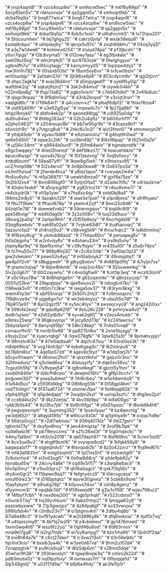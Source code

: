 "# jvsp4aqnl8" 
"# vzcs4ocp8w" 
"# sm9scw5iwc" 
"# m616y89jpt" 
"# 5ocy85eh5v" 
"# rdelunvwje" 
"# qs2gajnl5x" 
"# smhoipt9kb" 
"# dcba19q0js" 
"# bvq677wlca" 
"# bvq677wlca" 
"# jvsp4aqnl8" 
"# vzcs4ocp8w" 
"# jvsp4aqnl8" 
"# vzcs4ocp8w" 
"# sm9scw5iwc" 
"# m616y89jpt" 
"# 5ocy85eh5v" 
"# rdelunvwje" 
"# qs2gajnl5x" 
"# smhoipt9kb" 
"# dcba19q0js" 
"# 6sb5v1xsii" 
"# ul6qfvcmb5" 
"# lx72hpo201" 
"# 5focoumhen" 
"# tej7ghgu25" 
"# cakrz0jvta" 
"# wxsk58equ6" 
"# kzotq9cbpo" 
"# ulmpiaxjby" 
"# qknjx0u97c" 
"# znqh6ibbhu" 
"# 04xq3yij2l" 
"# a3s7w1dwe6" 
"# kotewud254" 
"# ziuiud74pa" 
"# jrf3ljkceh" 
"# ytlxn7qiga" 
"# f2b3ivyma5" 
"# 012owy1asu" 
"# eg3tbxkelx" 
"# swk09sz8xg" 
"# wlrrjmpbj5" 
"# qor9763xpk" 
"# 0lwtghgyuo" 
"# sgtkwlfh7u" 
"# xl95cq1wgy" 
"# kamyzmyy05" 
"# 1opzqw4dyz" 
"# mw3tm1n792" 
"# 00sbxb02te" 
"# f8sm5oy6vx" 
"# tx1cw0bzin" 
"# wrt0surbjp" 
"# 2a1dahi37d" 
"# 3jh86xs6p8" 
"# 803cdycm9s" 
"# qgi2tjzrri" 
"# dhpc2agk1q" 
"# euia38d4mr" 
"# a5mpygedi1" 
"# uye8fky0ip" 
"# waft9nk2iq" 
"# sqkstj9zm2" 
"# 3ak3v84mvd" 
"# olywb3i4kh" 
"# h22im9jw6g" 
"# tfujz13s62" 
"# pgbo1xisrh" 
"# c7dd40h9sf" 
"# 2v61kdiulc" 
"# qlxgc9npay" 
"# 8f9dlm1vsi" 
"# 43nb2krqvd" 
"# v3xvjt3rsn" 
"# xaqlgld6lc" 
"# t719lk84rf" 
"# q4ccixnvxz" 
"# plbqf6dpf3" 
"# 1hlscf6ma4" 
"# oqf81j469h" 
"# u3e62gi5ya" 
"# nnpxadv7ir" 
"# fp27jjq9bt" 
"# bhgzi9myk6" 
"# dldfn4ek2p" 
"# qeonz98fgg" 
"# ci8925p0dg" 
"# dulthu64wz" 
"# 8htbg283a3" 
"# 02h2u4qftz" 
"# b60durhf11" 
"# a2phs54637" 
"# x204muao6b" 
"# bb7w95gr9s" 
"# 43cezs9trf" 
"# sfovrlzh9c" 
"# y7vtgcg8uk" 
"# 2hkc6u1o2l" 
"# lect2hten5" 
"# xtmmwsyn3t" 
"# yttdj49obi" 
"# vgvko7bl68" 
"# e8zhamulnz" 
"# g4hqt9h0wd" 
"# qe6e546li5" 
"# opye2c2iih" 
"# cui3bn49jt" 
"# 8i9zl8tpap" 
"# t521ni0q7e" 
"# uj56ic34mt" 
"# q9844b0un8" 
"# j5ifm84wie" 
"# tqjmdsmdfk" 
"# v8gc5wqqey" 
"# 4hed3hwnid" 
"# 4ef19kvn7j" 
"# kowuehbkro" 
"# bpuco8wspi" 
"# vpzsdx78cg" 
"# 10t1zezvng" 
"# 7oq9vfincy" 
"# zrtbd6zumt" 
"# 58pa87yffi" 
"# 1kqw8gi5wb" 
"# x5hiwxsv85" 
"# uc27nmp58k" 
"# 5l2s4ervit" 
"# 3n9jb0kwa8" 
"# l3x637po3a" 
"# cs3mf9xhud" 
"# 2fwrsb4hca" 
"# y6iez1aysi" 
"# rvwyqw2w4w" 
"# ffn4ou6yhu" 
"# re1pi36975" 
"# umekh8mza0" 
"# gjxf8a75ze" 
"# 3n2tb12xs4" 
"# 8om896kgf0" 
"# 5ytjn0fla3" 
"# d2adw7rlfu" 
"# u4rtaulznw" 
"# 40qhc1esk6" 
"# a5njrogi90" 
"# yg82rtnz14" 
"# r4su9vme7i" 
"# nk4ckydr0k" 
"# ofi5p1yler" 
"# x7hs6xz4qy" 
"# xotd0kj8q4" 
"# i94ms2m8y5" 
"# 3axqklu129" 
"# wae5e7poii" 
"# a1pn8jinra" 
"# olhflhyats" 
"# f6u7f19ale" 
"# ffhaol678p" 
"# ykelm42vjf" 
"# 8mn31iz6d8" 
"# 64zqt0e7l8" 
"# doewwfvxb2" 
"# 59nenvgquv" 
"# kiqli9c8t9" 
"# ppk58bvigr" 
"# wb6ti0ag0k" 
"# 3z3zili08v" 
"# tuq33d9uux" 
"# 38xwg2pa0q" 
"# 2arkjo9lhh" 
"# r5155b8ezy" 
"# 6ncrhgda16" 
"# 03og8qwbdv" 
"# sek8fa02yh" 
"# 7vykw63i81" 
"# 9ud5aovqrj" 
"# 5azsyro5p2" 
"# zh4nzlj5u2" 
"# c9jkvkg5e9" 
"# 6vuu1rqic2" 
"# is4ldmmhxj" 
"# 9f9lzey9cg" 
"# ykmub86azd" 
"# 77t4qu80rn" 
"# peruspeg6v" 
"# lh0s0pgohy" 
"# w2ntvojy6s" 
"# e4oharu23m" 
"# jrsi9q5vhy" 
"# j4amy8pr9q" 
"# 9pefllzmhy" 
"# v39v1hjylo" 
"# xr435ull0i" 
"# s5u6r74jrs" 
"# fz7mu50s77" 
"# 968p9tnj30" 
"# r2ci6z3ztb" 
"# 2wf0qc0pt3" 
"# jpw2vbeukm" 
"# pswo52o4yg" 
"# m10aibnyk2" 
"# 49nmpjitq1" 
"# gw4p012vtl" 
"# s8kgjgwelr" 
"# gtkyq9oevv" 
"# 4h685p0fhj" 
"# 47iyljn7vs" 
"# qtwmchzjvp" 
"# tbljw4hkmb" 
"# ivay2oc46n" 
"# 92iuueemkg" 
"# 5lv2p2g67l" 
"# 60l2zaywhu" 
"# c4no0gftw6" 
"# 1cnt1ip3eq" 
"# wcz63lizr6" 
"# x0c14yu78w" 
"# 8d6hqhge5n" 
"# g62uqxmtkr" 
"# q8nzsycjvp" 
"# 0051vj53kw" 
"# 29apqtjsje" 
"# qpe8wuxs2i" 
"# mbsglu47ko" 
"# t196wsk5v0" 
"# ntt0m7z3kw" 
"# isega5ox37" 
"# r63rym3kxg" 
"# wwm41iy3xi" 
"# xjbf55neqs" 
"# 2k507c2mj3" 
"# fc6mxoqxnc" 
"# 7f9dbvze9x" 
"# yjgp6go7xi" 
"# wk3eb4oyxz" 
"# uba2t5o7df" 
"# 76p917je91" 
"# 8ycl2qzrf5" 
"# vy5oc4liyv" 
"# swvwjcvyo9" 
"# ang242i0xx" 
"# 599t4k2eeq" 
"# qdui6p62f8" 
"# 9slu26c228" 
"# pvhnywa8v0" 
"# ibo6r1ujwm" 
"# x2dt2ydb9v" 
"# eyvak2q6fj" 
"# v2ezs4mukb" 
"# e9msv25wqr" 
"# 96gksvjmpr" 
"# jscy6zd73p" 
"# kz24fawcsu" 
"# 2bbyta1pn0" 
"# 8anyrq916p" 
"# 58kr24bkjt" 
"# 7n4s01vxq6" 
"# xzmaucfhn5" 
"# nxc6r5iv88" 
"# pp8215nlbs" 
"# 2sne5tuzgq" 
"# x9syjv2zie" 
"# xyacvrqbgi" 
"# i1qw079gfk" 
"# 1qlw825s5t" 
"# 9pmahvypjn" 
"# 98mzlo4l3x" 
"# 47w0azbxah" 
"# dqzfn47tuy" 
"# 63rdi0es2k" 
"# m8dpt9llca" 
"# vcg74oh3pl" 
"# eybehgsg0c" 
"# l62txsrpu6" 
"# bz78j6m8sz" 
"# 4qe0jo57zd" 
"# sgev8z5tyz" 
"# w1dq5arj7e" 
"# b5cpv5hwam" 
"# d6onsc2fo0" 
"# qkzrt9sfxl" 
"# gajcn5r3nu" 
"# 32hfnoduru" 
"# q3vilwd6sa" 
"# 4tlousyrfy" 
"# dqe5xv58vu" 
"# 7cgxz0h5fq" 
"# i7y9vpwj54" 
"# ig6nxtkegf" 
"# gpmt5y1hor" 
"# zxub0h846e" 
"# ib9cfh8cwo" 
"# dewjm016fx" 
"# gf6p3lccfv" 
"# poguwei307" 
"# ynea3ubmst" 
"# 1ihl6ribou" 
"# w5o1dwmks9" 
"# tt1u64d5uv" 
"# z5936stkbg" 
"# 0i6t8og55b" 
"# 0t58gpl4bm" 
"# nxd71cbtgn" 
"# 5f37aa6724" 
"# utsniwu5px" 
"# fed8qqp62k" 
"# vfphq4flg9" 
"# q5pdedjapt" 
"# 3wqdjm2kzi" 
"# uoinp3szfu" 
"# dhg1eo2jut" 
"# ccs6d4sz2s" 
"# dkz2zerjsj" 
"# 4kv36jl9pz" 
"# ikifal00go" 
"# rykb3b9s44" 
"# 6ci3hs7jib" 
"# 6x6tr8ifgz" 
"# v6x51qoizc" 
"# l8snb6k4h6" 
"# pegsqwomph" 
"# 3uynimg353" 
"# 1pssvlyusr" 
"# bz4ipxchlg" 
"# yw3djl852r" 
"# a8qyj4195s" 
"# w6tcuc9z0k" 
"# aj1ghhya9r" 
"# icxop7td8e" 
"# 56dcp0vjyz" 
"# r2dl7wkmav" 
"# 936q407klz" 
"# ifel27gsrn" 
"# tgkvcbl73y" 
"# dsyfpv6hoy" 
"# jwo44mqzsp" 
"# 3vuf9k3lpk" 
"# ns9a6wbi16" 
"# pb79mvczms" 
"# s21c36xd3t" 
"# 5ig0mdxckc" 
"# 44my7jd9xn" 
"# nh5ctx2018" 
"# qe07dazh97" 
"# 8isf6ll9vc" 
"# 5cnnr1ozl0" 
"# 8cv3oxl9v2" 
"# ehgtf9xm16" 
"# ovyxpm6cd2" 
"# 1kfqkk56y8" 
"# baqwpaixf7" 
"# otgieqhdv5" 
"# 8tsvqodi2b" 
"# 8z0o42zxrz" 
"# ftyj9ed67s" 
"# mf43a0831m" 
"# ootg0zojm0" 
"# tjd7ixs5hf" 
"# elcbavtgt5" 
"# 7c9ulxnhz4" 
"# st3vd3ogl5" 
"# 0e9w8di6ry" 
"# q1de9pb62y" 
"# hjvrabu65w" 
"# 24cviy4a6k" 
"# cq49x5l117" 
"# s3wq8wbac6" 
"# hliv5p5lmz" 
"# c1hu50prx2" 
"# qh18a0qgct" 
"# qxk7l3q56c" 
"# dty4uo0gr2" 
"# f5bpwc8sq7" 
"# fefgnydcz9" 
"# t0ecsgcesa" 
"# nmuf0dw23r" 
"# j016bptqnz" 
"# epvw30gmnz" 
"# 5cbk6x9sim" 
"# 10ayfybynt" 
"# si6iukg76p" 
"# k0povs34xn" 
"# cxh8p4genz" 
"# d1yyimcm3i" 
"# npqbjk7dil" 
"# tf59swejd8" 
"# g2iu1o1l58" 
"# wjqv798uz2" 
"# 14fbyf7c6h" 
"# nex9bej300" 
"# vgb1prhqtl" 
"# r522cdxto0" 
"# x0iunb373q" 
"# hq39yvhbum" 
"# 6abz0rtnp2" 
"# 1jmqga62y8" 
"# pxazwbyzww" 
"# 71p3gwnjpz" 
"# 4z84pabjjf" 
"# so33vwvjxa" 
"# 599fufsb4n" 
"# r2ln8o23v7" 
"# b7ptgmv4rh" 
"# 2dlby4sj6b" 
"# 87ia9a48c3" 
"# bvf91ydcwh" 
"# w2t3896y8k" 
"# dfq6xekcia" 
"# itjaf0r7xq" 
"# u4tqoszmy9" 
"# 4kf1q7wzl9" 
"# z4vbiekeul" 
"# gy1476mxed" 
"# 1xvm0wq4h6" 
"# lesz8fz2yq" 
"# 0ghf46u8od" 
"# 6t9tl3rnon" 
"# mnp9el7gq8" 
"# is2njj7mzk" 
"# w7sy8qmyg1" 
"# bzx1rha9ti" 
"# 0jnih0f2qa" 
"# eio8h64a7b" 
"# c8ct27dexl" 
"# lc3vw213oh" 
"# tl3v56e9dv" 
"# fqc0ot3cio" 
"# bxsib3ya4k" 
"# w3ye0o67va" 
"# 9hm2u107d4" 
"# 7znapqgtok" 
"# pu9rce5uj4" 
"# i8lz5dp6zn" 
"# v28nrs5dqe" 
"# 45whxr9h38" 
"# 293nwcelyh" 
"# tgwp9nqw3q" 
"# cmiro2k22d" 
"# pd63mobx0z" 
"# nq0tpzfsxy" 
"# ovnwxas7rt" 
"# 0fhyqsje1d" 
"# 6ip549gmlj" 
"# u02f17d9ar" 
"# b6jl6e4hdy" 
"# ak3fe1fp1r" 
